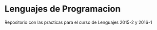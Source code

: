 # Lenguajes de Programacion
Repositorio con las practicas para el curso de Lenguajes 2015-2 y 2016-1
